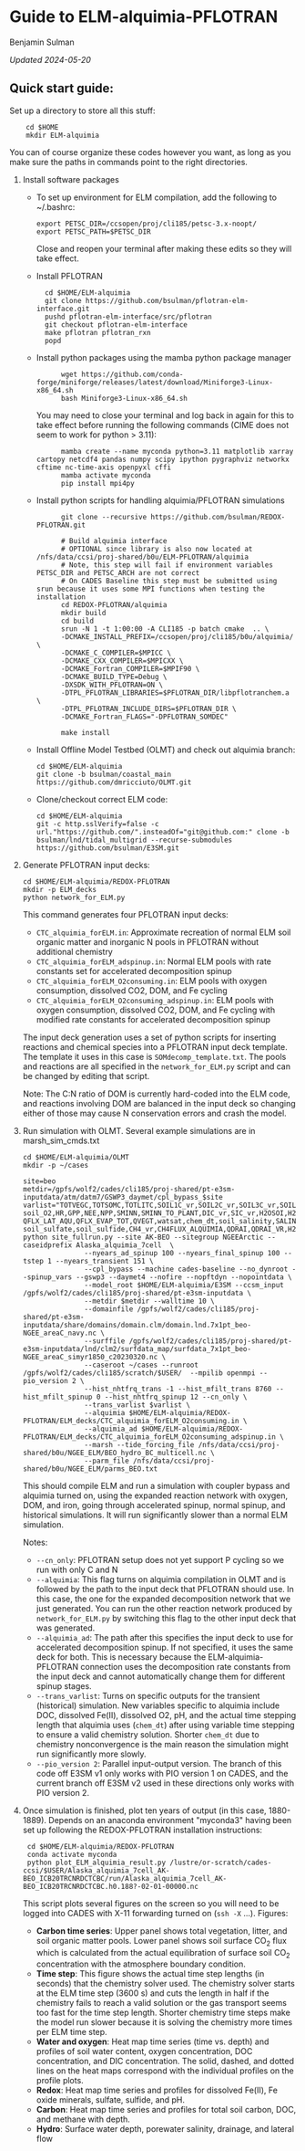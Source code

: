 # Guide to ELM-alquimia-PFLOTRAN

Benjamin Sulman

_Updated 2024-05-20_

## Quick start guide:
Set up a directory to store all this stuff:

        cd $HOME
        mkdir ELM-alquimia

You can of course organize these codes however you want, as long as you make sure the paths in commands point to the right directories.

1.	Install software packages


    *	To set up environment for ELM compilation, add the following to ~/.bashrc:

            export PETSC_DIR=/ccsopen/proj/cli185/petsc-3.x-noopt/
            export PETSC_PATH=$PETSC_DIR
    
        Close and reopen your terminal after making these edits so they will take effect.

    * Install PFLOTRAN
        
            cd $HOME/ELM-alquimia
            git clone https://github.com/bsulman/pflotran-elm-interface.git
            pushd pflotran-elm-interface/src/pflotran
            git checkout pflotran-elm-interface
            make pflotran pflotran_rxn
            popd

    * Install python packages using the mamba python package manager

                wget https://github.com/conda-forge/miniforge/releases/latest/download/Miniforge3-Linux-x86_64.sh
                bash Miniforge3-Linux-x86_64.sh

        You may need to close your terminal and log back in again for this to take effect before running the following commands (CIME does not seem to work for python > 3.11):

                mamba create --name myconda python=3.11 matplotlib xarray cartopy netcdf4 pandas numpy scipy ipython pygraphviz networkx cftime nc-time-axis openpyxl cffi
                mamba activate myconda
                pip install mpi4py

    * Install python scripts for handling alquimia/PFLOTRAN simulations

                git clone --recursive https://github.com/bsulman/REDOX-PFLOTRAN.git

                # Build alquimia interface
                # OPTIONAL since library is also now located at /nfs/data/ccsi/proj-shared/b0u/ELM-PFLOTRAN/alquimia
                # Note, this step will fail if environment variables PETSC_DIR and PETSC_ARCH are not correct
                # On CADES Baseline this step must be submitted using srun because it uses some MPI functions when testing the installation
                cd REDOX-PFLOTRAN/alquimia
                mkdir build
                cd build
                srun -N 1 -t 1:00:00 -A CLI185 -p batch cmake  .. \
                -DCMAKE_INSTALL_PREFIX=/ccsopen/proj/cli185/b0u/alquimia/ \
                -DCMAKE_C_COMPILER=$MPICC \
                -DCMAKE_CXX_COMPILER=$MPICXX \
                -DCMAKE_Fortran_COMPILER=$MPIF90 \
                -DCMAKE_BUILD_TYPE=Debug \
                -DXSDK_WITH_PFLOTRAN=ON \
                -DTPL_PFLOTRAN_LIBRARIES=$PFLOTRAN_DIR/libpflotranchem.a \
                -DTPL_PFLOTRAN_INCLUDE_DIRS=$PFLOTRAN_DIR \
                -DCMAKE_Fortran_FLAGS="-DPFLOTRAN_SOMDEC"

                make install


    *	Install Offline Model Testbed (OLMT) and check out alquimia branch:

            cd $HOME/ELM-alquimia
            git clone -b bsulman/coastal_main https://github.com/dmricciuto/OLMT.git

    
    *	Clone/checkout correct ELM code:

            cd $HOME/ELM-alquimia
            git -c http.sslVerify=false -c url."https://github.com/".insteadOf="git@github.com:" clone -b bsulman/lnd/tidal_multigrid --recurse-submodules https://github.com/bsulman/E3SM.git



2.	Generate PFLOTRAN input decks:

        cd $HOME/ELM-alquimia/REDOX-PFLOTRAN
        mkdir -p ELM_decks
        python network_for_ELM.py

    This command generates four PFLOTRAN input decks:
    * `CTC_alquimia_forELM.in`: Approximate recreation of normal ELM soil organic matter and inorganic N pools in PFLOTRAN without additional chemistry
    * `CTC_alquimia_forELM_adspinup.in`: Normal ELM pools with rate constants set for accelerated decomposition spinup
    * `CTC_alquimia_forELM_O2consuming.in`: ELM pools with oxygen consumption, dissolved CO2, DOM, and Fe cycling
    * `CTC_alquimia_forELM_O2consuming_adspinup.in`: ELM pools with oxygen consumption, dissolved CO2, DOM, and Fe cycling with modified rate constants for accelerated decomposition spinup

    The input deck generation uses a set of python scripts for inserting reactions and chemical species into a PFLOTRAN input deck template. The template it uses in this case is `SOMdecomp_template.txt`. The pools and reactions are all specified in the `network_for_ELM.py` script and can be changed by editing that script.

    Note: The C:N ratio of DOM is currently hard-coded into the ELM code, and reactions involving DOM are balanced in the input deck so changing either of those may cause N conservation errors and crash the model.

3.	Run simulation with OLMT. Several example simulations are in marsh_sim_cmds.txt

        cd $HOME/ELM-alquimia/OLMT
        mkdir -p ~/cases
        
        site=beo
        metdir=/gpfs/wolf2/cades/cli185/proj-shared/pt-e3sm-inputdata/atm/datm7/GSWP3_daymet/cpl_bypass_$site
        varlist="TOTVEGC,TOTSOMC,TOTLITC,SOIL1C_vr,SOIL2C_vr,SOIL3C_vr,SOIL4C_vr,LITR1C_vr,LITR2C_vr,LITR3C_vr,LEAFC,\
        soil_O2,HR,GPP,NEE,NPP,SMINN,SMINN_TO_PLANT,DIC_vr,SIC_vr,H2OSOI,H2OSFC,SOILLIQ,SOILICE,ZWT,QFLX_ADV,\
        QFLX_LAT_AQU,QFLX_EVAP_TOT,QVEGT,watsat,chem_dt,soil_salinity,SALINITY,soil_pH,DOC_vr,DIC_vr,DOC_RUNOFF,DIC_RUNOFF,SMIN_NO3_RUNOFF,\
        soil_sulfate,soil_sulfide,CH4_vr,CH4FLUX_ALQUIMIA,QDRAI,QDRAI_VR,H2OSFC_TIDE,TSOI,soil_Fe2,soil_FeOxide,soil_FeS"
        python site_fullrun.py --site AK-BEO --sitegroup NGEEArctic --caseidprefix Alaska_alquimia_7cell  \
                       --nyears_ad_spinup 100 --nyears_final_spinup 100 --tstep 1 --nyears_transient 151 \
                       --cpl_bypass --machine cades-baseline --no_dynroot --spinup_vars --gswp3 --daymet4 --nofire --nopftdyn --nopointdata \
                       --model_root $HOME/ELM-alquimia/E3SM --ccsm_input /gpfs/wolf2/cades/cli185/proj-shared/pt-e3sm-inputdata \
                       --metdir $metdir --walltime 10 \
                       --domainfile /gpfs/wolf2/cades/cli185/proj-shared/pt-e3sm-inputdata/share/domains/domain.clm/domain.lnd.7x1pt_beo-NGEE_areaC_navy.nc \
                       --surffile /gpfs/wolf2/cades/cli185/proj-shared/pt-e3sm-inputdata/lnd/clm2/surfdata_map/surfdata_7x1pt_beo-NGEE_areaC_simyr1850_c20230320.nc \
                       --caseroot ~/cases --runroot /gpfs/wolf2/cades/cli185/scratch/$USER/  --mpilib openmpi --pio_version 2 \
                       --hist_nhtfrq_trans -1 --hist_mfilt_trans 8760 --hist_mfilt_spinup 0 --hist_nhtfrq_spinup 12 --cn_only \
                       --trans_varlist $varlist \
                       --alquimia $HOME/ELM-alquimia/REDOX-PFLOTRAN/ELM_decks/CTC_alquimia_forELM_O2consuming.in \
                       --alquimia_ad $HOME/ELM-alquimia/REDOX-PFLOTRAN/ELM_decks/CTC_alquimia_forELM_O2consuming_adspinup.in \
                       --marsh --tide_forcing_file /nfs/data/ccsi/proj-shared/b0u/NGEE_ELM/BEO_hydro_BC_multicell.nc \
                       --parm_file /nfs/data/ccsi/proj-shared/b0u/NGEE_ELM/parms_BEO.txt

    This should compile ELM and run a simulation with coupler bypass and alquimia turned on, using the expanded reaction network with oxygen, DOM, and iron, going through accelerated spinup, normal spinup, and historical simulations. It will run significantly slower than a normal ELM simulation.
    
    Notes:
    * `--cn_only`: PFLOTRAN setup does not yet support P cycling so we run with only C and N
    * `--alquimia`: This flag turns on alquimia compilation in OLMT and is followed by the path to the input deck that PFLOTRAN should use. In this case, the one for the expanded decomposition network that we just generated. You can run the other reaction network produced by `network_for_ELM.py` by switching this flag to the other input deck that was generated.
    * `--alquimia_ad`: The path after this specifies the input deck to use for accelerated decomposition spinup. If not specified, it uses the same deck for both. This is necessary because the ELM-alquimia-PFLOTRAN connection uses the decomposition rate constants from the input deck and cannot automatically change them for different spinup stages.
    * `--trans_varlist`: Turns on specific outputs for the transient (historical) simulation. New variables specific to alquimia include DOC, dissolved Fe(II), dissolved O2, pH, and the actual time stepping length that alquimia uses (`chem_dt`) after using variable time stepping to ensure a valid chemistry solution. Shorter `chem_dt` due to chemistry nonconvergence is the main reason the simulation might run significantly more slowly.
    * `--pio_version 2`: Parallel input-output version. The branch of this code off E3SM v1 only works with PIO version 1 on CADES, and the current branch off E3SM v2 used in these directions only works with PIO version 2.

4. Once simulation is finished, plot ten years of output (in this case, 1880-1889). Depends on an anaconda environment "myconda3" having been set up following the REDOX-PFLOTRAN installation instructions:

        cd $HOME/ELM-alquimia/REDOX-PFLOTRAN
        conda activate myconda
        python plot_ELM_alquimia_result.py /lustre/or-scratch/cades-ccsi/$USER/Alaska_alquimia_7cell_AK-BEO_ICB20TRCNRDCTCBC/run/Alaska_alquimia_7cell_AK-BEO_ICB20TRCNRDCTCBC.h0.188?-02-01-00000.nc

    This script plots several figures on the screen so you will need to be logged into CADES with X-11 forwarding turned on (`ssh -X` ...).
    Figures:
    * **Carbon time series**: Upper panel shows total vegetation, litter, and soil organic matter pools. Lower panel shows soil surface CO<sub>2</sub> flux which is calculated from the actual equilibration of surface soil CO<sub>2</sub> concentration with the atmosphere boundary condition.
    * **Time step**: This figure shows the actual time step lengths (in seconds) that the chemistry solver used. The chemistry solver starts at the ELM time step (3600 s) and cuts the length in half if the chemistry fails to reach a valid solution or the gas transport seems too fast for the time step length. Shorter chemistry time steps make the model run slower because it is solving the chemistry more times per ELM time step.
    * **Water and oxygen**: Heat map time series (time vs. depth) and profiles of soil water content, oxygen concentration, DOC concentration, and DIC concentration. The solid, dashed, and dotted lines on the heat maps correspond with the individual profiles on the profile plots.
    * **Redox**: Heat map time series and profiles for dissolved Fe(II), Fe oxide minerals, sulfate, sulfide, and pH.
    * **Carbon**: Heat map time series and profiles for total soil carbon, DOC, and methane with depth.
    * **Hydro**: Surface water depth, porewater salinity, drainage, and lateral flow


